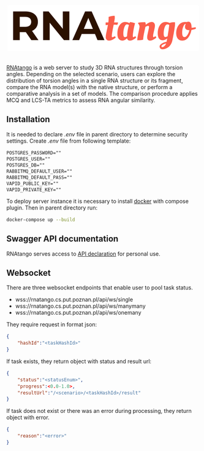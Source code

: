 <center><img style="background-color:white; border-radius:4px;" src="./logornatango.svg" alt="logo"></center>
<br/>

[RNAtango](https://rnatango.cs.put.poznan.pl) is a web server to study 3D RNA structures through torsion angles. Depending on the selected scenario, users can explore the distribution of torsion angles in a single RNA structure or its fragment, compare the RNA model(s) with the native structure, or perform a comparative analysis in a set of models. The comparison procedure applies MCQ and LCS-TA metrics to assess RNA angular similarity.

## Installation
It is needed to declare *.env* file in parent directory to determine security settings. Create *.env* file from following template:
```
POSTGRES_PASSWORD=""
POSTGRES_USER=""
POSTGRES_DB=""
RABBITMQ_DEFAULT_USER=""
RABBITMQ_DEFAULT_PASS=""
VAPID_PUBLIC_KEY=""
VAPID_PRIVATE_KEY=""
```

To deploy server instance it is necessary to install [docker](https://www.docker.com/) with compose plugin. Then in parent directory run:
```bash
docker-compose up --build
```
## Swagger API documentation
RNAtango serves access to [API declaration](https://rnatango.cs.put.poznan.pl/api/swagger-ui/index.html) for personal use.
## Websocket
There are three websocket endpoints that enable user to pool task status.
* wss://rnatango.cs.put.poznan.pl/api/ws/single
* wss://rnatango.cs.put.poznan.pl/api/ws/manymany
* wss://rnatango.cs.put.poznan.pl/api/ws/onemany

They require request in format json:
```json
{
    "hashId":"<taskHashId>"
}
```

If task exists, they return object with status and result url:
```json
{
    "status":"<statusEnum>",
    "progress":<0.0-1.0>,
    "resultUrl":"/<scenario>/<taskHashId>/result"
}
```

If task does not exist or there was an error during processing, they return object with error.
```json
{
    "reason":"<error>"
}
```
